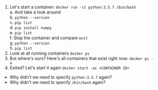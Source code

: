 1. Let's start a container: `docker run -it python:3.5.7 /bin/bash`  
  a. And take a look around  
  b. `python --version`  
  c. `pip list`  
  d. `pip install numpy`  
  e. `pip list`  
  f. Stop the container and compare `exit`  
  g. `python --version`  
  h. `pip list`  
1. Look at all running containers `docker ps`
1. But where's ours? Here's all containers that exist right now: `docker ps -a`
1. Exited? Let's start it again `docker start -ai <CONTAINER ID>`
 - Why didn't we need to specify `python:3.5.7` again?
 - Why didn't we need to specify `/bin/bash` again?
